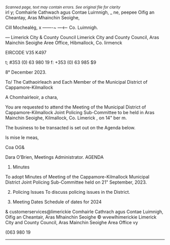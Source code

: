 *<small>Scanned page, text may contain errors. See original file for clarity</small>*  
irl y; Comhairle Cathwach agus Contae Luirnnigh,
_ ne, peepee Oifig an Cheantay, Aras Mhainchin Seoighe,

Cill Mochealég,
x ——-~ —<— Co. Luimnigh.

— Limerick City
& County Council Limerick City and County Council,
Aras Mainchin Seoighe Aree Office,
Hibmallock,
Co. lirmenck

EIRCODE V35 K497

t; #353 (0) 63 980 19
f: +353 (0) 63 985 $9

8° December 2023.

To/ The Cathaoirleach and Each Member of the Municipal District of Cappamore-Kilmallock

A Chomhairleoir, a chara,

You are requested to attend the Meeting of the Municipal District of Cappamore-Kilmallock Joint
Policing Sub-Committee to be held in Aras Mainchin Seoighe, Kilmallock, Co. Limerick , on
14" ber m.

The business to be transacted is set out on the Agenda below.

Is mise le meas,

Coa OG&

Dara O’Brien,
Meetings Administrator.
AGENDA
1. Minutes

To adopt Minutes of Meeting of the Cappamore-Kilmallock Municipal District Joint Policing
Sub-Committee held on 21" September, 2023.

2. Policing Issues
To discuss policing issues in the District.

3. Meeting Dates
Schedule of dates for 2024

& customerservices@limerickie
Comhairle Cathrach agus Contae Luimnigh, Oifig an Cheantair, Aras Mhainchin Seoighe © wvewlhimerickie
Limerick City and County Council, Aras Mainchin Seoighe Area Office vy

(063 980 19

---
